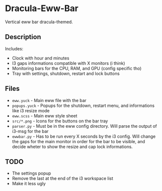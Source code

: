 # Dracula-Eww-Bar
Vertical eww bar dracula-themed.

## Description

Includes:
- Clock with hour and minutes
- I3 gaps informations compatible with X monitors (i think)
- Monitoring bars for the CPU, RAM, and GPU (config specific tho)
- Tray with settings, shutdown, restart and lock buttons

## Files

* `eww.yuck`    - Main eww file with the bar
* `popups.yuck` - Popups for the shutdown, restart menu, and informations like i3 resize mode
* `eww.scss`    - Main eww style sheet
* `src/*.png`   - Icons for the buttons on the bar tray
* `parser.py`   - Must be in the eww config directory. Will parse the output of i3-msg for the bar
* `ewwbar.py`   - Has to be run every X seconds by the i3 config. Will change the gaps for the main
                monitor in order for the bar to be visible, and decide wheter to show the resize
                and cap lock informations.
## TODO

- The settings popup
- Remove the last at the end of the i3 workspace list
- Make it less ugly

